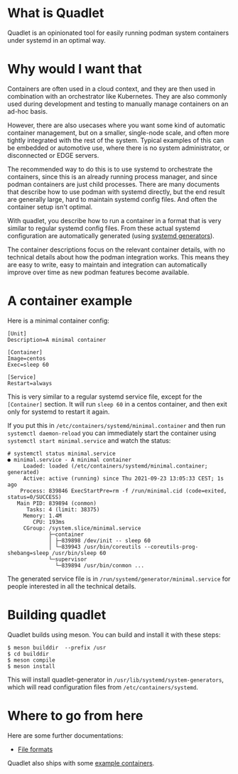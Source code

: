 # What is Quadlet

Quadlet is an opinionated tool for easily running podman system
containers under systemd in an optimal way.

# Why would I want that

Containers are often used in a cloud context, and they are then used
in combination with an orchestrator like Kubernetes. They are also
commonly used during development and testing to manually manage
containers on an ad-hoc basis.

However, there are also usecases where you want some kind of automatic
container management, but on a smaller, single-node scale, and often
more tightly integrated with the rest of the system. Typical examples
of this can be embedded or automotive use, where there is no system
administrator, or disconnected or EDGE servers.

The recommended way to do this is to use systemd to orchestrate the
containers, since this is an already running process manager, and
since podman containers are just child processes. There are many
documents that describe how to use podman with systemd directly, but
the end result are generally large, hard to maintain systemd config
files. And often the container setup isn't optimal.

With quadlet, you describe how to run a container in a format that is
very similar to regular systemd config files. From these actual
systemd configuration are automatically generated (using [systemd
generators](https://www.freedesktop.org/software/systemd/man/systemd.generator.html)).

The container descriptions focus on the relevant container details,
with no technical details about how the podman integration works. This
means they are easy to write, easy to maintain and integration can
automatically improve over time as new podman features become
available.

# A container example

Here is a minimal container config:

```
[Unit]
Description=A minimal container

[Container]
Image=centos
Exec=sleep 60

[Service]
Restart=always
```

This is very similar to a regular systemd service file, except for the
`[Container]` section. It will run `sleep 60` in a centos container, and
then exit only for systemd to restart it again.

If you put this in `/etc/containers/systemd/minimal.container` and
then run `systemctl daemon-reload` you can immediately start the
container using `systemctl start minimal.service` and watch the
status:

```
# systemctl status minimal.service
● minimal.service - A minimal container
     Loaded: loaded (/etc/containers/systemd/minimal.container; generated)
     Active: active (running) since Thu 2021-09-23 13:05:33 CEST; 1s ago
    Process: 839846 ExecStartPre=rm -f /run/minimal.cid (code=exited, status=0/SUCCESS)
   Main PID: 839894 (conmon)
      Tasks: 4 (limit: 38375)
     Memory: 1.4M
        CPU: 193ms
     CGroup: /system.slice/minimal.service
             ├─container
             │ ├─839898 /dev/init -- sleep 60
             │ └─839943 /usr/bin/coreutils --coreutils-prog-shebang=sleep /usr/bin/sleep 60
             └─supervisor
               └─839894 /usr/bin/conmon ...
```

The generated service file is in
`/run/systemd/generator/minimal.service` for people interested in all
the technical details.

# Building quadlet

Quadlet builds using meson. You can build and install it with these
steps:

```
$ meson builddir  --prefix /usr
$ cd builddir
$ meson compile
$ meson install
```

This will install quadlet-generator in `/usr/lib/systemd/system-generators`, which will
read configuration files from `/etc/containers/systemd`.

# Where to go from here

Here are some further documentations:

 * [File formats](./docs/Fileformat.md)

Quadlet also ships with some [example containers](./examples).
